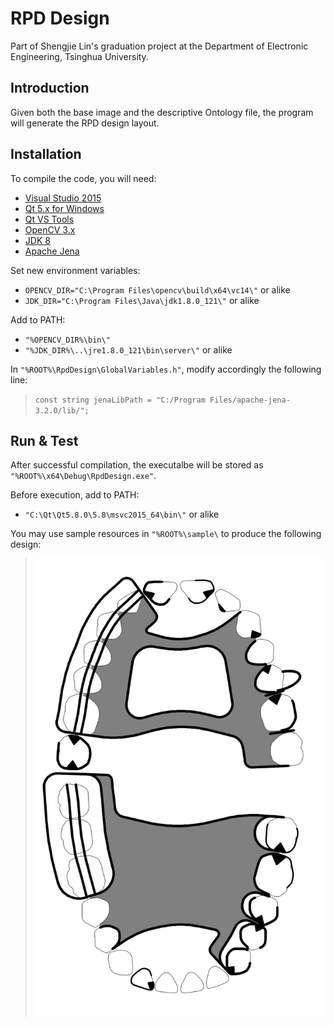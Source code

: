 # RPD Design
Part of Shengjie Lin's graduation project at the Department of Electronic Engineering, Tsinghua University.

## Introduction
Given both the base image and the descriptive Ontology file, the program will generate the RPD design layout.

## Installation
To compile the code, you will need:
* [Visual Studio 2015](https://www.visualstudio.com/)
* [Qt 5.x for Windows](https://www.qt.io/)
* [Qt VS Tools](http://doc.qt.io/qtvstools/index.html)
* [OpenCV 3.x](http://opencv.org/)
* [JDK 8](http://www.oracle.com/technetwork/java/javase/downloads/index.html)
* [Apache Jena](https://jena.apache.org/)

Set new environment variables:
* `OPENCV_DIR="C:\Program Files\opencv\build\x64\vc14\"` or alike
* `JDK_DIR="C:\Program Files\Java\jdk1.8.0_121\"` or alike

Add to PATH:
* `"%OPENCV_DIR%\bin\"`
* `"%JDK_DIR%\..\jre1.8.0_121\bin\server\"` or alike

In `"%ROOT%\RpdDesign\GlobalVariables.h"`, modify accordingly the following line:
> `const string jenaLibPath = "C:/Program Files/apache-jena-3.2.0/lib/";`

## Run & Test
After successful compilation, the executalbe will be stored as `"%ROOT%\x64\Debug\RpdDesign.exe"`.

Before execution, add to PATH:
* `"C:\Qt\Qt5.8.0\5.8\msvc2015_64\bin\"` or alike

You may use sample resources in `"%ROOT%\sample\` to produce the following design:

> <img src="sample/sample.png" width="600">

